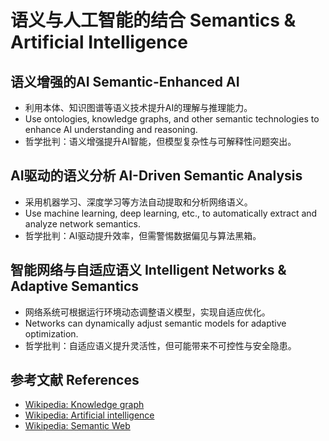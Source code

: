# 语义与人工智能的结合 Semantics & Artificial Intelligence

## 语义增强的AI Semantic-Enhanced AI

- 利用本体、知识图谱等语义技术提升AI的理解与推理能力。
- Use ontologies, knowledge graphs, and other semantic technologies to enhance AI understanding and reasoning.
- 哲学批判：语义增强提升AI智能，但模型复杂性与可解释性问题突出。

## AI驱动的语义分析 AI-Driven Semantic Analysis

- 采用机器学习、深度学习等方法自动提取和分析网络语义。
- Use machine learning, deep learning, etc., to automatically extract and analyze network semantics.
- 哲学批判：AI驱动提升效率，但需警惕数据偏见与算法黑箱。

## 智能网络与自适应语义 Intelligent Networks & Adaptive Semantics

- 网络系统可根据运行环境动态调整语义模型，实现自适应优化。
- Networks can dynamically adjust semantic models for adaptive optimization.
- 哲学批判：自适应语义提升灵活性，但可能带来不可控性与安全隐患。

## 参考文献 References

- [Wikipedia: Knowledge graph](https://en.wikipedia.org/wiki/Knowledge_graph)
- [Wikipedia: Artificial intelligence](https://en.wikipedia.org/wiki/Artificial_intelligence)
- [Wikipedia: Semantic Web](https://en.wikipedia.org/wiki/Semantic_Web)
